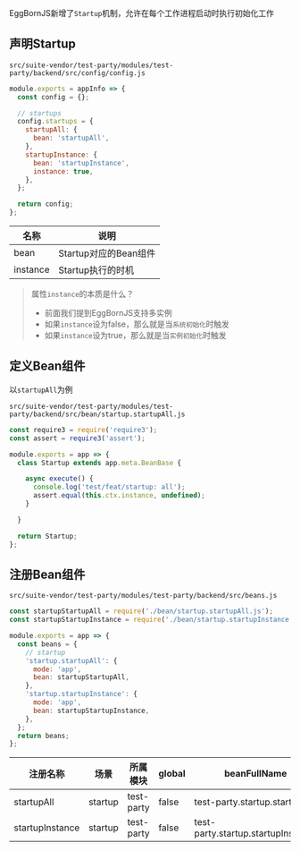 EggBornJS新增了`Startup`机制，允许在每个工作进程启动时执行初始化工作

## 声明Startup

`src/suite-vendor/test-party/modules/test-party/backend/src/config/config.js`

``` javascript
module.exports = appInfo => {
  const config = {};

  // startups
  config.startups = {
    startupAll: {
      bean: 'startupAll',
    },
    startupInstance: {
      bean: 'startupInstance',
      instance: true,
    },
  };  

  return config;
};
```

|名称|说明|
|--|--|
|bean|Startup对应的Bean组件|
|instance|Startup执行的时机|

> 属性`instance`的本质是什么？
> - 前面我们提到EggBornJS支持多实例
> - 如果`instance`设为false，那么就是当`系统初始化`时触发
> - 如果`instance`设为true，那么就是当`实例初始化`时触发

## 定义Bean组件

以`startupAll`为例

`src/suite-vendor/test-party/modules/test-party/backend/src/bean/startup.startupAll.js`

``` javascript
const require3 = require('require3');
const assert = require3('assert');

module.exports = app => {
  class Startup extends app.meta.BeanBase {

    async execute() {
      console.log('test/feat/startup: all');
      assert.equal(this.ctx.instance, undefined);
    }

  }

  return Startup;
};
```

## 注册Bean组件

`src/suite-vendor/test-party/modules/test-party/backend/src/beans.js`

``` javascript
const startupStartupAll = require('./bean/startup.startupAll.js');
const startupStartupInstance = require('./bean/startup.startupInstance.js');

module.exports = app => {
  const beans = {
    // startup
    'startup.startupAll': {
      mode: 'app',
      bean: startupStartupAll,
    },
    'startup.startupInstance': {
      mode: 'app',
      bean: startupStartupInstance,
    },
  };
  return beans;
};
```

|注册名称|场景|所属模块|global|beanFullName|
|--|--|--|--|--|
|startupAll|startup|test-party|false|test-party.startup.startupAll|
|startupInstance|startup|test-party|false|test-party.startup.startupInstance|
